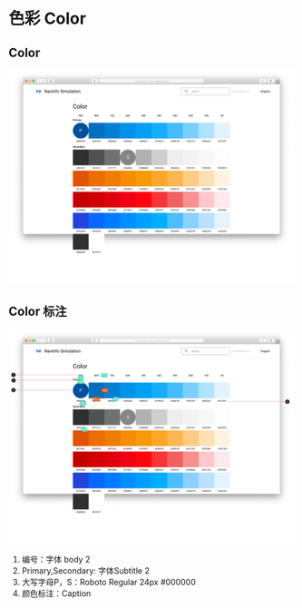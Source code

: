 # 色彩 Color

## Color

![UI Framework Color](../../imgs/ns_ui_framework/style/Color.png)

## Color 标注

![UI Framework Color](../../imgs/ns_ui_framework_measure/style/color.png)

1. 编号：字体 body 2
2. Primary,Secondary: 字体Subtitle 2
3. 大写字母P，S：Roboto  Regular 24px #000000
4. 颜色标注：Caption

